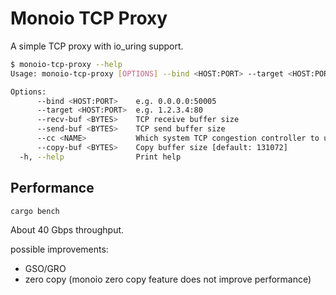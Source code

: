 # Monoio TCP Proxy

A simple TCP proxy with io_uring support.

```bash
$ monoio-tcp-proxy --help
Usage: monoio-tcp-proxy [OPTIONS] --bind <HOST:PORT> --target <HOST:PORT>

Options:
      --bind <HOST:PORT>    e.g. 0.0.0.0:50005
      --target <HOST:PORT>  e.g. 1.2.3.4:80
      --recv-buf <BYTES>    TCP receive buffer size
      --send-buf <BYTES>    TCP send buffer size
      --cc <NAME>           Which system TCP congestion controller to use
      --copy-buf <BYTES>    Copy buffer size [default: 131072]
  -h, --help                Print help
```

## Performance 

```bash
cargo bench
```

About 40 Gbps throughput.

possible improvements:
- GSO/GRO
- zero copy (monoio zero copy feature does not improve performance)
